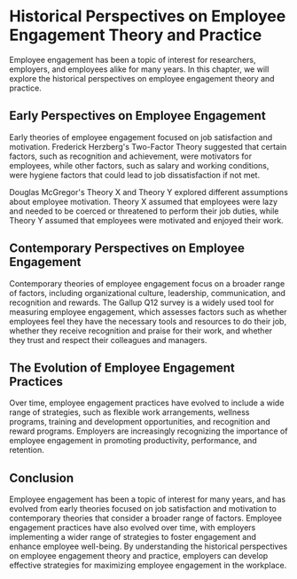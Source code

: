Historical Perspectives on Employee Engagement Theory and Practice
==================================================================================================================

Employee engagement has been a topic of interest for researchers, employers, and employees alike for many years. In this chapter, we will explore the historical perspectives on employee engagement theory and practice.

Early Perspectives on Employee Engagement
-----------------------------------------

Early theories of employee engagement focused on job satisfaction and motivation. Frederick Herzberg's Two-Factor Theory suggested that certain factors, such as recognition and achievement, were motivators for employees, while other factors, such as salary and working conditions, were hygiene factors that could lead to job dissatisfaction if not met.

Douglas McGregor's Theory X and Theory Y explored different assumptions about employee motivation. Theory X assumed that employees were lazy and needed to be coerced or threatened to perform their job duties, while Theory Y assumed that employees were motivated and enjoyed their work.

Contemporary Perspectives on Employee Engagement
------------------------------------------------

Contemporary theories of employee engagement focus on a broader range of factors, including organizational culture, leadership, communication, and recognition and rewards. The Gallup Q12 survey is a widely used tool for measuring employee engagement, which assesses factors such as whether employees feel they have the necessary tools and resources to do their job, whether they receive recognition and praise for their work, and whether they trust and respect their colleagues and managers.

The Evolution of Employee Engagement Practices
----------------------------------------------

Over time, employee engagement practices have evolved to include a wide range of strategies, such as flexible work arrangements, wellness programs, training and development opportunities, and recognition and reward programs. Employers are increasingly recognizing the importance of employee engagement in promoting productivity, performance, and retention.

Conclusion
----------

Employee engagement has been a topic of interest for many years, and has evolved from early theories focused on job satisfaction and motivation to contemporary theories that consider a broader range of factors. Employee engagement practices have also evolved over time, with employers implementing a wider range of strategies to foster engagement and enhance employee well-being. By understanding the historical perspectives on employee engagement theory and practice, employers can develop effective strategies for maximizing employee engagement in the workplace.
